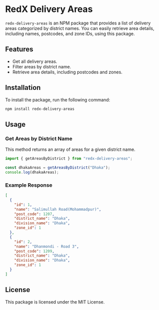 # RedX Delivery Areas

`redx-delivery-areas` is an NPM package that provides a list of delivery areas categorized by district names. You can easily retrieve area details, including names, postcodes, and zone IDs, using this package.

## Features

- Get all delivery areas.
- Filter areas by district name.
- Retrieve area details, including postcodes and zones.

## Installation

To install the package, run the following command:

```bash
npm install redx-delivery-areas
```

## Usage

### Get Areas by District Name

This method returns an array of areas for a given district name.

```typescript
import { getAreasByDistrict } from "redx-delivery-areas";

const dhakaAreas = getAreasByDistrict("Dhaka");
console.log(dhakaAreas);
```

### Example Response

```json
[
  {
    "id": 1,
    "name": "Salimullah Road(Mohammadpur)",
    "post_code": 1207,
    "district_name": "Dhaka",
    "division_name": "Dhaka",
    "zone_id": 1
  },
  {
    "id": 2,
    "name": "Dhanmondi - Road 3",
    "post_code": 1209,
    "district_name": "Dhaka",
    "division_name": "Dhaka",
    "zone_id": 1
  }
]
```

## License

This package is licensed under the MIT License.
